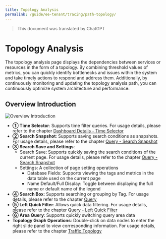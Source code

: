 ```yaml
---
title: Topology Analysis
permalink: /guide/ee-tenant/tracing/path-topology/
---
```


> This document was translated by ChatGPT

# Topology Analysis

The topology analysis page displays the dependencies between services or resources in the form of a topology. By combining threshold values of metrics, you can quickly identify bottlenecks and issues within the system and take timely actions to respond and address them. Additionally, by continuously monitoring and updating the topology analysis path, you can continuously optimize system architecture and performance.

## Overview Introduction

![Overview Introduction](https://yunshan-guangzhou.oss-cn-beijing.aliyuncs.com/pub/pic/20230920650a6d7f5039d.png)

- **① Time Selector**: Supports time filter queries. For usage details, please refer to the chapter [Dashboard Details - Time Selector](../dashboard/use/)
- **② Search Snapshot**: Supports saving search conditions as snapshots. For usage details, please refer to the chapter [Query - Search Snapshot](../query/history/)
- **③ Search Save and Settings**:
  - Search Save: Supports quickly saving the search conditions of the current page. For usage details, please refer to the chapter [Query - Search Snapshot](../query/history/)
  - Settings: A collection of page setting operations
    - Database Fields: Supports viewing the tags and metrics in the data table used on the current page
    - Name Default/Full Display: Toggle between displaying the full name or default name of the legend
- **④ Search Box**: Supports searching or grouping by Tag. For usage details, please refer to the chapter [Query](../query/overview/)
- **⑤ Left Quick Filter**: Allows quick data filtering. For usage details, please refer to the chapter [Query - Left Quick Filter](../query/left-quick-filter/)
- **⑥ Area Query**: Supports quickly switching query area data
- **Topology Graph Operations**: Double-click on data nodes to enter the right slide panel to view corresponding information. For usage details, please refer to the chapter [Traffic Topology](../dashboard/panel/topology/)